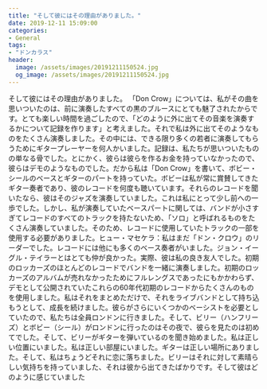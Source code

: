 ```yaml
---
title: "そして彼にはその理由がありました。"
date: 2019-12-11 15:09:00
categories:
- General
tags:
- "ドンカラス"
header:
  image: /assets/images/20191211150524.jpg
  og_image: /assets/images/20191211150524.jpg
---
```


そして彼にはその理由がありました。 「Don Crow」については、私がその曲を思いついたのは、前に演奏したすべての黒のブルースにとても魅了されたからです。とても楽しい時間を過ごしたので、「どのように外に出てその音楽を演奏するかについて記録を作ります」と考えました。それで私は外に出てそのようなものをたくさん演奏しました。その中には、できる限り多くの若者に演奏してもらうためにギタープレーヤーを何人かいました。記録は、私たちが思いついたものの単なる骨でした。とにかく、彼らは彼らを作るお金を持っていなかったので、彼らはデモのようなものでした。だから私は「Don Crow」を書いて、ボビー・シールのベースとギターのパートを持っていた。ボビーは私が常に賞賛してきたギター奏者であり、彼のレコードを何度も聴いています。それらのレコードを聞いたなら、彼はそのジャズを演奏していました。これは私にとって少し前への一歩でした。しかし、私が演奏していたベースパートに関しては、バンドが小さすぎてレコードのすべてのトラックを持たないため、「ソロ」と呼ばれるものをたくさん演奏していました。そのため、レコードに使用していたトラックの一部を使用する必要がありました。ヒュー・マセケラ：私はまだ「ドン・クロウ」のリーダーでした。レコードには他にも多くのベース奏者がいました。ジョン・イーグル・テイラーとはとても仲が良かった。実際、彼は私の良き友人でした。初期のロッカーズのほとんどのレコードでバンドを一緒に演奏しました。初期のロッカーズのアルバムが売れなかったためにフルレングスであったにもかかわらず、デモとして公開されていたこれらの60年代初期のレコードからたくさんのものを使用しました。私はそれをまとめただけで、それをライブバンドとして持ち込もうとして、成長を続けました。彼らがさらにいくつかのベーシストを必要としていたので、私たちは全員ロンドンに行きました。そして、ビリー（ハンフリーズ）とボビー（シール）がロンドンに行ったのはその夜で、彼らを見たのは初めてでした。そして、ビリーがギターを弾いているのを聞き始めました。私は正しい位置にいました。私は正しい部屋にいました。ギターは正しい場所にありました。そして、私はちょうどそれに恋に落ちました。ビリーはそれに対して素晴らしい気持ちを持っていました、それは彼から出てきたばかりです。そして彼はどのように感じていました
